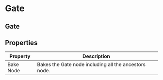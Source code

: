 # Gate

## Gate

## Properties

| Property  | Description                                            |
| --------- | ------------------------------------------------------ |
| Bake Node | Bakes the Gate node including all the ancestors node.  |
